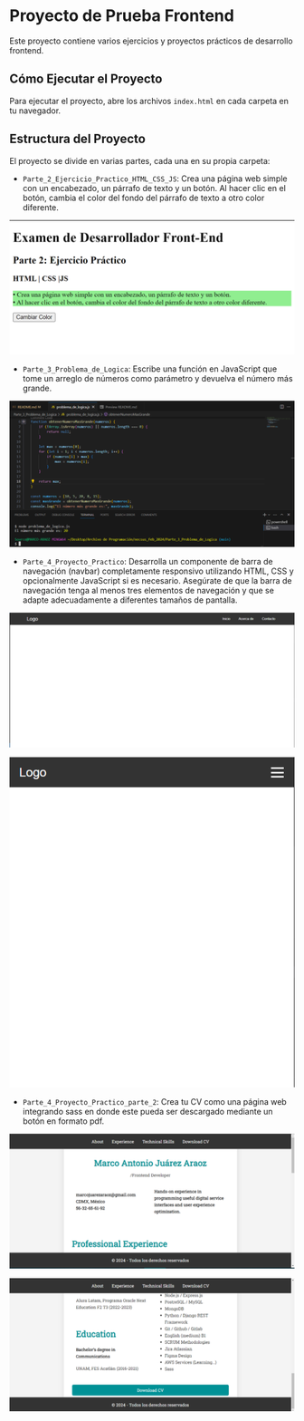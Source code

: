 # Proyecto de Prueba Frontend

Este proyecto contiene varios ejercicios y proyectos prácticos de desarrollo frontend.

## Cómo Ejecutar el Proyecto

Para ejecutar el proyecto, abre los archivos `index.html` en cada carpeta en tu navegador.

## Estructura del Proyecto

El proyecto se divide en varias partes, cada una en su propia carpeta:

- `Parte_2_Ejercicio_Practico_HTML_CSS_JS`: Crea una página web simple con un encabezado, un párrafo de texto y un botón. Al hacer clic en el botón, cambia el color del fondo del párrafo de texto a otro color  diferente.

[![Descripción de la imagen](assets/Parte_2_HTML.png)](https://github.com/MarcoAraoz/necsus_pruebaFrontend/tree/main/Parte_2_Ejercicio_Practico_HTML_CSS_JS)

- `Parte_3_Problema_de_Logica`: Escribe una función en JavaScript que tome un arreglo de números como parámetro y  devuelva el número más grande.

[![Descripción de la imagen](assets/Parte_3.png)](https://github.com/MarcoAraoz/necsus_pruebaFrontend/tree/main/Parte_3_Problema_de_Logica)

- `Parte_4_Proyecto_Practico`: Desarrolla un componente de barra de navegación (navbar) completamente responsivo  utilizando HTML, CSS y opcionalmente JavaScript si es necesario.
Asegúrate de que la barra de navegación tenga al menos tres elementos de navegación y  que se adapte adecuadamente a diferentes tamaños de pantalla.

[![Descripción de la imagen](assets/Parte_4.png)](https://github.com/MarcoAraoz/necsus_pruebaFrontend/tree/main/Parte_4_Proyecto_Practico)

[![Descripción de la imagen](assets/Parte_4_1.png)](https://github.com/MarcoAraoz/necsus_pruebaFrontend/tree/main/Parte_4_Proyecto_Practico)

- `Parte_4_Proyecto_Practico_parte_2`: Crea tu CV como una página web integrando sass en donde este pueda ser descargado  mediante un botón en formato pdf.

[![Descripción de la imagen](assets/Parte_4_2.png)](https://github.com/MarcoAraoz/necsus_pruebaFrontend/tree/main/Parte_4_Proyecto_Practico_parte_2)

[![Descripción de la imagen](assets/Parte_4_2_1.png)](https://github.com/MarcoAraoz/necsus_pruebaFrontend/tree/main/Parte_4_Proyecto_Practico_parte_2)